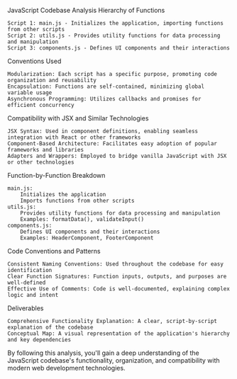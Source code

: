 JavaScript Codebase Analysis
Hierarchy of Functions

    Script 1: main.js - Initializes the application, importing functions from other scripts
    Script 2: utils.js - Provides utility functions for data processing and manipulation
    Script 3: components.js - Defines UI components and their interactions

Conventions Used

    Modularization: Each script has a specific purpose, promoting code organization and reusability
    Encapsulation: Functions are self-contained, minimizing global variable usage
    Asynchronous Programming: Utilizes callbacks and promises for efficient concurrency

Compatibility with JSX and Similar Technologies

    JSX Syntax: Used in component definitions, enabling seamless integration with React or other frameworks
    Component-Based Architecture: Facilitates easy adoption of popular frameworks and libraries
    Adapters and Wrappers: Employed to bridge vanilla JavaScript with JSX or other technologies

Function-by-Function Breakdown

    main.js:
        Initializes the application
        Imports functions from other scripts
    utils.js:
        Provides utility functions for data processing and manipulation
        Examples: formatData(), validateInput()
    components.js:
        Defines UI components and their interactions
        Examples: HeaderComponent, FooterComponent

Code Conventions and Patterns

    Consistent Naming Conventions: Used throughout the codebase for easy identification
    Clear Function Signatures: Function inputs, outputs, and purposes are well-defined
    Effective Use of Comments: Code is well-documented, explaining complex logic and intent

Deliverables

    Comprehensive Functionality Explanation: A clear, script-by-script explanation of the codebase
    Conceptual Map: A visual representation of the application's hierarchy and key dependencies

By following this analysis, you'll gain a deep understanding of the JavaScript codebase's functionality, organization, and compatibility with modern web development technologies.